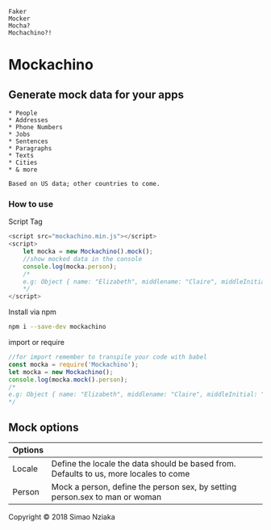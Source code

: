 ```
Faker
Mocker
Mocha?
Mochachino?!
```

# Mockachino

## Generate mock data for your apps

    * People
    * Addresses
    * Phone Numbers
    * Jobs
    * Sentences
    * Paragraphs
    * Texts
    * Cities
    * & more

    Based on US data; other countries to come.

### How to use

Script Tag

```js
<script src="mockachino.min.js"></script>
<script>
    let mocka = new Mockachino().mock();
    //show mocked data in the console
    console.log(mocka.person);
    /*
    e.g: Object { name: "Elizabeth", middlename: "Claire", middleInitial: "C.", lastname: "Cook", initials: "E.C", email: "elizabeth.cook@outlook.com", academicTitle: "Dr.", prefixTitle: "Mrs." }
    */
</script>
```

Install via npm

```bash
npm i --save-dev mockachino
```

import or require

```js
//for import remember to transpile your code with babel
const mocka = require('Mockachino');
let mocka = new Mockachino();
console.log(mocka.mock().person);
/*
e.g: Object { name: "Elizabeth", middlename: "Claire", middleInitial: "C.", lastname: "Cook", initials: "E.C", email: "elizabeth.cook@outlook.com", academicTitle: "Dr.", prefixTitle: "Mrs." }
*/
```

## Mock options

| Options | |
| --- | --- |
| Locale | Define the locale the data should be based from. Defaults to us, more locales to come |
| Person | Mock a person, define the person sex, by setting person.sex to man or woman |

Copyright &copy; 2018 Simao Nziaka
